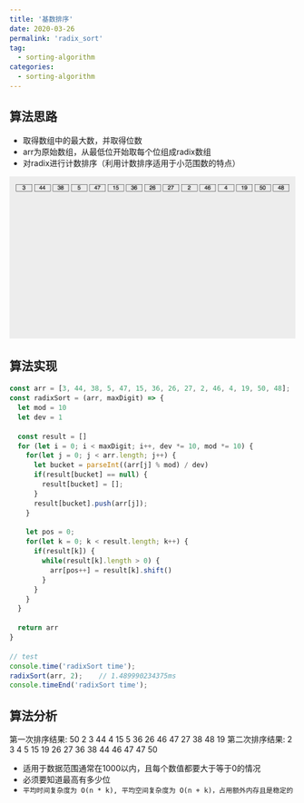 ```yaml
---
title: '基数排序'
date: 2020-03-26
permalink: 'radix_sort'
tag:
  - sorting-algorithm
categories:
  - sorting-algorithm
---
```


## 算法思路

- 取得数组中的最大数，并取得位数
- arr为原始数组，从最低位开始取每个位组成radix数组
- 对radix进行计数排序（利用计数排序适用于小范围数的特点）

![基数排序](./images/radix_sort.gif)

## 算法实现

```js
const arr = [3, 44, 38, 5, 47, 15, 36, 26, 27, 2, 46, 4, 19, 50, 48];
const radixSort = (arr, maxDigit) => {
  let mod = 10
  let dev = 1

  const result = []
  for (let i = 0; i < maxDigit; i++, dev *= 10, mod *= 10) {
    for(let j = 0; j < arr.length; j++) {
      let bucket = parseInt((arr[j] % mod) / dev)
      if(result[bucket] == null) {
        result[bucket] = [];
      }
      result[bucket].push(arr[j]);
    }

    let pos = 0;
    for(let k = 0; k < result.length; k++) {
      if(result[k]) {
        while(result[k].length > 0) {
          arr[pos++] = result[k].shift()
        }
      }
    }
  }

  return arr
}

// test
console.time('radixSort time');
radixSort(arr, 2);    // 1.489990234375ms
console.timeEnd('radixSort time');
```

## 算法分析

第一次排序结果: 50 2 3 44 4 15 5 36 26 46 47 27 38 48 19
第二次排序结果: 2 3 4 5 15 19 26 27 36 38 44 46 47 47 50

- 适用于数据范围通常在1000以内，且每个数值都要大于等于0的情况
- 必须要知道最高有多少位
- `平均时间复杂度为 O(n * k), 平均空间复杂度为 O(n + k)，占用额外内存且是稳定的`

